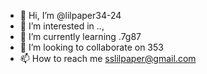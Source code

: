 - 👋 Hi, I’m @lilpaper34-24
- 👀 I’m interested in ..,
- 🌱 I’m currently learning .7g87
- 💞️ I’m looking to collaborate on 353
- 📫 How to reach me sslilpaper@gmail.com

<!---
lilpaper34-24/lilpaper34-24 is a ✨ special ✨ repository because its `README.md` (this file) appears on your GitHub profile.
You can click the Preview link to take a look at your changes.
--->
